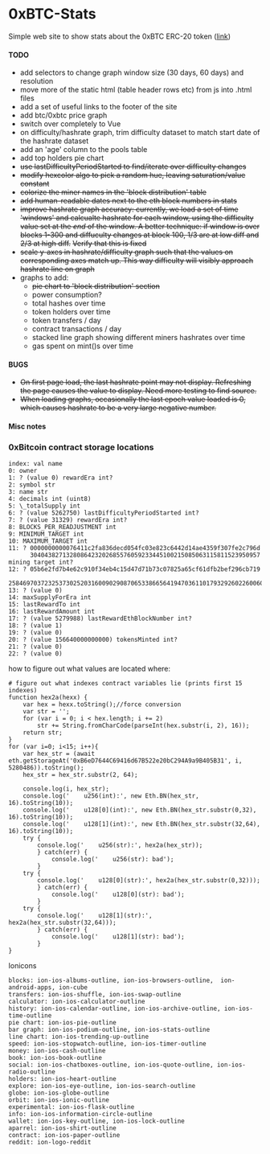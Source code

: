 # 0xBTC-Stats
Simple web site to show stats about the 0xBTC ERC-20 token ([link](https://0x1d00ffff.github.io/0xBTC-Stats/))


#### TODO

 - add selectors to change graph window size (30 days, 60 days) and resolution
 - move more of the static html (table header rows etc) from js into .html files
 - add a set of useful links to the footer of the site
 - add btc/0xbtc price graph
 - switch over completely to Vue
 - on difficulty/hashrate graph, trim difficulty dataset to match start date of
   the hashrate dataset
 - add an 'age' column to the pools table
 - add top holders pie chart
 - ~~use lastDifficultyPeriodStarted to find/iterate over difficulty changes~~
 - ~~modify hexcolor algo to pick a random hue, leaving saturation/value constant~~
 - ~~colorize the miner names in the 'block distribution' table~~
 - ~~add human-readable dates next to the eth block numbers in stats~~
 - ~~improve hashrate graph accuracy: currently, we load a set of time 'windows' 
   and calcualte hashrate for each window, using the difficulty value set at the
   *end* of the window. A better technique: if window is over blocks 1-300 and
   diffuculty changes at block 100, 1/3 are at low diff and 2/3 at high diff.~~
   ~~Verify that this is fixed~~
 - ~~scale y-axes in hashrate/difficulty graph such that the values on corresponding
   axes match up. This way difficulty will visibly approach hashrate line on graph~~
 - graphs to add:
   - ~~pie chart to 'block distribution' section~~
   - power consumption?
   - total hashes over time
   - token holders over time
   - token transfers / day
   - contract transactions / day
   - stacked line graph showing different miners hashrates over time
   - gas spent on mint()s over time

#### BUGS

 - ~~On first page load, the last hashrate point may not display. Refreshing the 
   page causes the value to display. Need more testing to find source.~~
 - ~~When loading graphs, occasionally the last epoch value loaded is 0, which
   causes hashrate to be a very large negative number.~~

#### Misc notes

### 0xBitcoin contract storage locations

    index: val name
    0: owner
    1: ? (value 0) rewardEra int?
    2: symbol str
    3: name str
    4: decimals int (uint8)
    5: \_totalSupply int
    6: ? (value 5262750) lastDifficultyPeriodStarted int?
    7: ? (value 31329) rewardEra int?
    8: BLOCKS_PER_READJUSTMENT int
    9: MINIMUM_TARGET int
    10: MAXIMUM_TARGET int
    11: ? 0000000000076411c2fa836decd054fc03e823c6442d14ae4359f307fe2c796d
          3040438271328086423202685576059233445100215085063115811523950957 mining target int?
    12: ? 05b6e2fd7b4e62c910f34eb4c15d47d71b73c07825a65cf61dfb2bef296cb719
          2584697037232537302520316009029087065338665641947036110179329260226006005529
    13: ? (value 0)
    14: maxSupplyForEra int
    15: lastRewardTo int
    16: lastRewardAmount int
    17: ? (value 5279988) lastRewardEthBlockNumber int?
    18: ? (value 1)
    19: ? (value 0)
    20: ? (value 156640000000000) tokensMinted int?
    21: ? (value 0)
    22: ? (value 0)

how to figure out what values are located where:

    # figure out what indexes contract variables lie (prints first 15 indexes)
    function hex2a(hexx) {
        var hex = hexx.toString();//force conversion
        var str = '';
        for (var i = 0; i < hex.length; i += 2)
            str += String.fromCharCode(parseInt(hex.substr(i, 2), 16));
        return str;
    }
    for (var i=0; i<15; i++){
        var hex_str = (await eth.getStorageAt('0xB6eD7644C69416d67B522e20bC294A9a9B405B31', i, 5280486)).toString();
        hex_str = hex_str.substr(2, 64);
        
        console.log(i, hex_str);
        console.log('    u256(int):', new Eth.BN(hex_str, 16).toString(10));
        console.log('    u128[0](int):', new Eth.BN(hex_str.substr(0,32), 16).toString(10));
        console.log('    u128[1](int):', new Eth.BN(hex_str.substr(32,64), 16).toString(10));
        try { 
            console.log('    u256(str):', hex2a(hex_str));
            } catch(err) {
                console.log('    u256(str): bad');
            }
        try { 
            console.log('    u128[0](str):', hex2a(hex_str.substr(0,32)));
            } catch(err) {
                console.log('    u128[0](str): bad');
            }
        try { 
            console.log('    u128[1](str):', hex2a(hex_str.substr(32,64)));
            } catch(err) {
                console.log('    u128[1](str): bad');
            }
    }

Ionicons
```
blocks: ion-ios-albums-outline, ion-ios-browsers-outline,  ion-android-apps, ion-cube
transfers: ion-ios-shuffle, ion-ios-swap-outline
calculator: ion-ios-calculator-outline
history: ion-ios-calendar-outline, ion-ios-archive-outline, ion-ios-time-outline
pie chart: ion-ios-pie-outline
bar graph: ion-ios-podium-outline, ion-ios-stats-outline
line chart: ion-ios-trending-up-outline
speed: ion-ios-stopwatch-outline, ion-ios-timer-outline
money: ion-ios-cash-outline
book: ion-ios-book-outline
social: ion-ios-chatboxes-outline, ion-ios-quote-outline, ion-ios-radio-outline
holders: ion-ios-heart-outline
explore: ion-ios-eye-outline, ion-ios-search-outline
globe: ion-ios-globe-outline
orbit: ion-ios-ionic-outline
experimental: ion-ios-flask-outline
info: ion-ios-information-circle-outline
wallet: ion-ios-key-outline, ion-ios-lock-outline
aparrel: ion-ios-shirt-outline
contract: ion-ios-paper-outline
reddit: ion-logo-reddit
```

